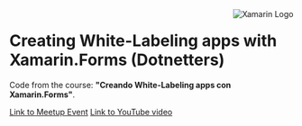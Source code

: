 <img align="right" alt="Xamarin Logo" src="https://cdn.iconscout.com/icon/free/png-512/xamarin-3-569531.png">

# Creating White-Labeling apps with Xamarin.Forms (Dotnetters)

Code from the course: **"Creando White-Labeling apps con Xamarin.Forms"**.

[Link to Meetup Event](https://www.meetup.com/dotnetters/events/270667091/)
[Link to YouTube video](https://www.youtube.com/watch?v=xqdGauEQUHU)